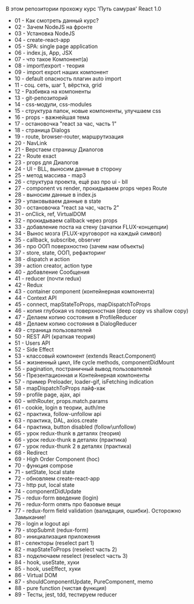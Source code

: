 В этом репозитории прохожу курс 'Путь самурая' React 1.0

 - 01 - Как смотреть данный курс?
 - 02 - Зачем NodeJS на фронте
 - 03 - Установка NodeJS
 - 04 - create-react-app
 - 05 - SPA: single page application
 - 06 - index.js, App, JSX
 - 07 - что такое Компонент(а)
 - 08 - import\export - теория
 - 09 - import export наших компонент
 - 10 - default опасность плагин auto import
 - 11 - соц. сеть, шаг 1, вёрстка, grid
 - 12 - Разбивка на компоненты
 - 13 - git-репозиторий
 - 14 - css-модули, css-modules
 - 15 - структура папок, новые компоненты, улучшаем css
 - 16 - props - важнейшая тема
 - 17 - остановочка "react за час, часть 1"
 - 18 - страница Dialogs
 - 19 - route, browser-router, маршрутизация
 - 20 - NavLink
 - 21 - Верстаем страницу Диалогов
 - 22 - Route exact
 - 23 - props для Диалогов
 - 24 - UI - BLL, выносим данные в сторону
 - 25 - метод массива - map3
 - 26 - структура проекта, ещё раз про ui - bll
 - 27 - component vs render, прокидываем props через Route
 - 28 - выносим данные в index.js
 - 29 - упаковываем данные в state
 - 30 - остановочка "react за час, часть 2"
 - 31 - onClick, ref, VirtualDOM
 - 32 - прокидываем callback через props
 - 33 - добавление поста на стену (зачатки FLUX-концепции)
 - 34 - Вынос мозга (FLUX-круговорот на каждый символ)
 - 35 - callback, subscribe, observer
 - 36 - про ООП поверхностно (зачем нам объекты)
 - 37 - store, state, ООП, рефакторинг
 - 38 - dispatch и action
 - 39 - action creator, action type
 - 40 - добавление Сообщения
 - 41 - reducer (почти redux)
 - 42 - Redux
 - 43 - container component (контейнерная компонента)
 - 44 - Context API
 - 45 - connect, mapStateToProps, mapDispatchToProps
 - 46 - копия глубокая vs поверхностная (deep copy vs shallow copy)
 - 47 - Делаем копию состояния в ProfileReducer
 - 48 - Делаем копию состояния в DialogReducer
 - 49 - страница пользователей
 - 50 - REST API (краткая теория)
 - 51 - Users API
 - 52 - Side Effect
 - 53 - классовый компонент (extends React.Component)
 - 54 - жизненный цикл, life cycle methods, componentDidMount
 - 55 - pagination, постраничный вывод пользователей
 - 56 - Презентационная и Контейнерная компоненты
 - 57 - пример Preloader, loader-gif, isFetching indication
 - 58 - mapDispatchToProps лайф-хак
 - 59 - profile page, ajax, api
 - 60 - withRouter, props.match.params
 - 61 - cookie, login в теории, auth/me
 - 62 - практика, follow-unfollow api
 - 63 - практика, DAL, axios.create
 - 64 - практика, button disabled (follow\unfollow)
 - 65 - урок redux-thunk в деталях (теория)
 - 66 - урок redux-thunk в деталях (практика)
 - 67 - урок redux-thunk 2 в деталях (практика)
 - 68 - Redirect
 - 69 - High Order Component (hoc)
 - 70 - функция compose
 - 71 - setState, local state
 - 72 - обновляем create-react-app
 - 73 - http put, local state
 - 74 - componentDidUpdate
 - 75 - redux-form введение (login)
 - 76 - redux-form опять про базовые вещи
 - 77 - redux-form field validation (валидация, ошибки). Осторожно Замыкание!
 - 78 - login и logout api
 - 79 - stopSubmit (redux-form)
 - 80 - инициализация приложения
 - 81 - селекторы (reselect part 1)
 - 82 - mapStateToProps (reselect часть 2)
 - 83 - подключаем reselect (reselect часть 3)
 - 84 - hook, useState, хуки
 - 85 - hook, useEffect, хуки
 - 86 - Virtual DOM
 - 87 - shouldComponentUpdate, PureComponent, memo
 - 88 - pure function (чистая функция)
 - 89 - Тесты, jest, tdd, тестируем reducer

